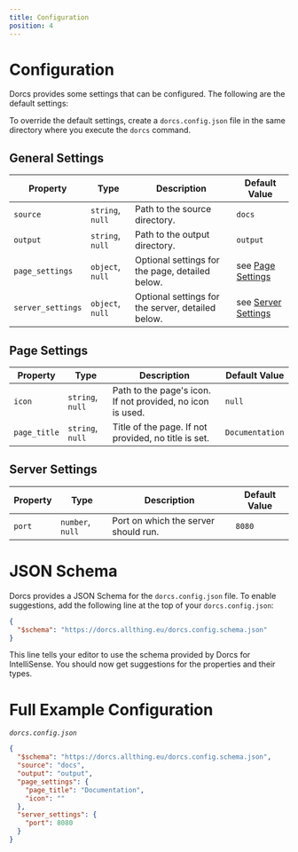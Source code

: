 ```yaml
---
title: Configuration
position: 4
---
```


# Configuration

Dorcs provides some settings that can be configured. The following are the default settings:

To override the default settings, create a `dorcs.config.json` file in the same directory where you execute the `dorcs` command.

## General Settings
| Property          | Type             | Description                                       | Default Value                           |
| ----------------- | ---------------- | ------------------------------------------------- | --------------------------------------- |
| `source`          | `string`, `null` | Path to the source directory.                     | `docs`                                  |
| `output`          | `string`, `null` | Path to the output directory.                     | `output`                                |
| `page_settings`   | `object`, `null` | Optional settings for the page, detailed below.   | see [Page Settings](#page-settings)     |
| `server_settings` | `object`, `null` | Optional settings for the server, detailed below. | see [Server Settings](#server-settings) |

## Page Settings

| Property     | Type             | Description                                                | Default Value   |
| ------------ | ---------------- | ---------------------------------------------------------- | --------------- |
| `icon`       | `string`, `null` | Path to the page's icon. If not provided, no icon is used. | `null`          |
| `page_title` | `string`, `null` | Title of the page. If not provided, no title is set.       | `Documentation` |

## Server Settings

| Property | Type             | Description                          | Default Value |
| -------- | ---------------- | ------------------------------------ | ------------- |
| `port`   | `number`, `null` | Port on which the server should run. | `8080`        |


# JSON Schema 

Dorcs provides a JSON Schema for the `dorcs.config.json` file. To enable suggestions, add the following line at the top of your `dorcs.config.json`:

```json
{
  "$schema": "https://dorcs.allthing.eu/dorcs.config.schema.json"
}
```

This line tells your editor to use the schema provided by Dorcs for IntelliSense. You should now get suggestions for the properties and their types.


# Full Example Configuration

_`dorcs.config.json`_

```json
{
  "$schema": "https://dorcs.allthing.eu/dorcs.config.schema.json",
  "source": "docs",
  "output": "output",
  "page_settings": {
    "page_title": "Documentation",
    "icon": ""
  },
  "server_settings": {
    "port": 8080 
  }
}
```
